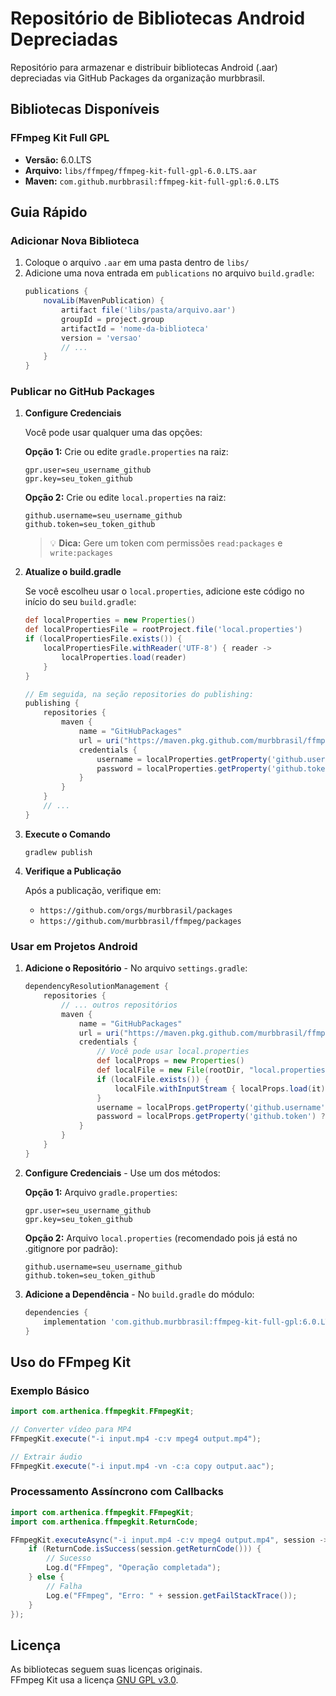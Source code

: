 # Repositório de Bibliotecas Android Depreciadas

Repositório para armazenar e distribuir bibliotecas Android (.aar) depreciadas via GitHub Packages da organização murbbrasil.

## Bibliotecas Disponíveis

### FFmpeg Kit Full GPL
- **Versão:** 6.0.LTS
- **Arquivo:** `libs/ffmpeg/ffmpeg-kit-full-gpl-6.0.LTS.aar`
- **Maven:** `com.github.murbbrasil:ffmpeg-kit-full-gpl:6.0.LTS`

## Guia Rápido

### Adicionar Nova Biblioteca
1. Coloque o arquivo `.aar` em uma pasta dentro de `libs/`
2. Adicione uma nova entrada em `publications` no arquivo `build.gradle`:
   ```groovy
   publications {
       novaLib(MavenPublication) {
           artifact file('libs/pasta/arquivo.aar')
           groupId = project.group
           artifactId = 'nome-da-biblioteca'
           version = 'versao'
           // ...
       }
   }
   ```

### Publicar no GitHub Packages

1. **Configure Credenciais**
   
   Você pode usar qualquer uma das opções:
   
   **Opção 1:** Crie ou edite `gradle.properties` na raiz:
   ```
   gpr.user=seu_username_github
   gpr.key=seu_token_github
   ```
   
   **Opção 2:** Crie ou edite `local.properties` na raiz:
   ```
   github.username=seu_username_github
   github.token=seu_token_github
   ```
   
   > 💡 **Dica:** Gere um token com permissões `read:packages` e `write:packages`

2. **Atualize o build.gradle**
   
   Se você escolheu usar o `local.properties`, adicione este código no início do seu `build.gradle`:
   ```groovy
   def localProperties = new Properties()
   def localPropertiesFile = rootProject.file('local.properties')
   if (localPropertiesFile.exists()) {
       localPropertiesFile.withReader('UTF-8') { reader ->
           localProperties.load(reader)
       }
   }
   
   // Em seguida, na seção repositories do publishing:
   publishing {
       repositories {
           maven {
               name = "GitHubPackages"
               url = uri("https://maven.pkg.github.com/murbbrasil/ffmpeg")
               credentials {
                   username = localProperties.getProperty('github.username') ?: System.getenv("GITHUB_USERNAME")
                   password = localProperties.getProperty('github.token') ?: System.getenv("GITHUB_TOKEN")
               }
           }
       }
       // ...
   }
   ```

3. **Execute o Comando**
   ```
   gradlew publish
   ```

4. **Verifique a Publicação**
   
   Após a publicação, verifique em:
   - `https://github.com/orgs/murbbrasil/packages`
   - `https://github.com/murbbrasil/ffmpeg/packages`

### Usar em Projetos Android

1. **Adicione o Repositório** - No arquivo `settings.gradle`:
   ```groovy
   dependencyResolutionManagement {
       repositories {
           // ... outros repositórios
           maven {
               name = "GitHubPackages"
               url = uri("https://maven.pkg.github.com/murbbrasil/ffmpeg")
               credentials {
                   // Você pode usar local.properties
                   def localProps = new Properties()
                   def localFile = new File(rootDir, "local.properties")
                   if (localFile.exists()) {
                       localFile.withInputStream { localProps.load(it) }
                   }
                   username = localProps.getProperty('github.username') ?: findProperty("gpr.user") ?: System.getenv("GITHUB_USERNAME")
                   password = localProps.getProperty('github.token') ?: findProperty("gpr.key") ?: System.getenv("GITHUB_TOKEN")
               }
           }
       }
   }
   ```

2. **Configure Credenciais** - Use um dos métodos:
   
   **Opção 1:** Arquivo `gradle.properties`:
   ```
   gpr.user=seu_username_github
   gpr.key=seu_token_github
   ```
   
   **Opção 2:** Arquivo `local.properties` (recomendado pois já está no .gitignore por padrão):
   ```
   github.username=seu_username_github
   github.token=seu_token_github
   ```

3. **Adicione a Dependência** - No `build.gradle` do módulo:
   ```groovy
   dependencies {
       implementation 'com.github.murbbrasil:ffmpeg-kit-full-gpl:6.0.LTS'
   }
   ```

## Uso do FFmpeg Kit

### Exemplo Básico
```java
import com.arthenica.ffmpegkit.FFmpegKit;

// Converter vídeo para MP4
FFmpegKit.execute("-i input.mp4 -c:v mpeg4 output.mp4");

// Extrair áudio
FFmpegKit.execute("-i input.mp4 -vn -c:a copy output.aac");
```

### Processamento Assíncrono com Callbacks
```java
import com.arthenica.ffmpegkit.FFmpegKit;
import com.arthenica.ffmpegkit.ReturnCode;

FFmpegKit.executeAsync("-i input.mp4 -c:v mpeg4 output.mp4", session -> {
    if (ReturnCode.isSuccess(session.getReturnCode())) {
        // Sucesso
        Log.d("FFmpeg", "Operação completada");
    } else {
        // Falha
        Log.e("FFmpeg", "Erro: " + session.getFailStackTrace());
    }
});
```

## Licença

As bibliotecas seguem suas licenças originais.  
FFmpeg Kit usa a licença [GNU GPL v3.0](https://ffmpeg.org/legal.html).